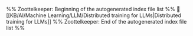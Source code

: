 %% Zoottelkeeper: Beginning of the autogenerated index file list  %%
📄 [[KB/AI/Machine Learning/LLM/Distributed training for LLMs|Distributed training for LLMs]]
%% Zoottelkeeper: End of the autogenerated index file list  %%
